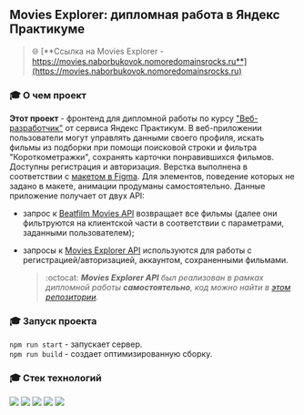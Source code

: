 ## Movies Explorer: дипломная работа в Яндекс Практикуме

> :globe_with_meridians: [**Ссылка на Movies Explorer - https://movies.naborbukovok.nomoredomainsrocks.ru**](https://movies.naborbukovok.nomoredomainsrocks.ru)

### :mortar_board: О чем проект
**Этот проект** - фронтенд для дипломной работы по курсу ["Веб-разработчик"](https://practicum.yandex.ru/web) от сервиса Яндекс Практикум. В веб-приложении пользователи могут управлять данными своего профиля, искать фильмы из подборки при помощи поисковой строки и фильтра "Короткометражки", сохранять карточки понравившихся фильмов. Доступны регистрация и авторизация. Верстка выполнена в соответствии с [макетом в Figma](https://www.figma.com/file/6FMWkB94wE7KTkcCgUXtnC/%D0%94%D0%B8%D0%BF%D0%BB%D0%BE%D0%BC%D0%BD%D1%8B%D0%B9-%D0%BF%D1%80%D0%BE%D0%B5%D0%BA%D1%82?node-id=1%3A1534&mode=dev). Для элементов, поведение которых не задано в макете, анимации продуманы самостоятельно. Данные приложение получает от двух API:<br/>
- запрос к [Beatfilm Movies API](https://api.nomoreparties.co/beatfilm-movies) возвращает все фильмы (далее они фильтруются на клиентской части в соответствии с параметрами, заданными пользователем);<br/>
- запросы к [Movies Explorer API](https://api.movies.naborbukovok.nomoredomainsrocks.ru) используются для работы с регистрацией/авторизацией, аккаунтом, сохраненными фильмами.
  
  > :octocat: ***Movies Explorer API** был реализован в рамках дипломной работы **самостоятельно**, код можно найти в [этом репозитории](https://github.com/naborbukovok/movies-explorer-api).*

### :mortar_board: Запуск проекта
`npm run start` - запускает сервер.<br/>
`npm run build` - создает оптимизированную сборку.

### :mortar_board: Стек технологий
<img src="https://img.shields.io/badge/JavaScript-F7DF1E?style=flat&logo=javascript&logoColor=white"/> <img src="https://img.shields.io/badge/React-61DAFB?style=flat&logo=react&logoColor=white"/> <img src="https://img.shields.io/badge/HTML-E34F26?style=flat&logo=html5&logoColor=white"/> <img src="https://img.shields.io/badge/CSS-1572B6?style=flat&logo=css3&logoColor=white"/> <img src="https://img.shields.io/badge/Yandex Cloud-5282FF?style=flat&logo=yandexcloud&logoColor=white"/>
